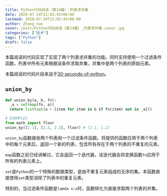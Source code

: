 ```yaml
---
title: Python代码阅读（第14篇）：列表求并集
date: 2020-07-24T12:03:43+08:00
lastmod: 2020-07-24T12:03:43+08:00
author: Zhang nan
cover: /post/Python代码阅读（第14篇）_列表求并集-cover.jpg
categories: ["技术"]
tags: ["Python"]
draft: false
---
```


本篇阅读的代码实现了实现了两个列表求并集的功能。同时支持使用一个过滤条件函数，列表中所有元素根据该条件求取并集，并集中是两个列表的原始元素。

本篇阅读的代码片段来自于[30-seconds-of-python](https://github.com/30-seconds/30-seconds-of-python)。

<!--more-->

## `union_by`

```python
def union_by(a, b, fn):
  _a = set(map(fn, a))
  return list(set(a + [item for item in b if fn(item) not in _a]))

# EXAMPLES
from math import floor
union_by([2.1], [1.2, 2.3], floor) # [2.1, 1.2]
```

`union_by`函数接收两个列表和一个过滤条件函数。将提供的函数应用于两个列表中的每个元素后，返回一个新的列表，包含所有存在于两个列表的不重复的元素。

`map`函数之前已经讲解过，它会返回一个迭代器，该迭代器会将变换函数`fn`应用于所有的列表元素上。

`set`是`Python`的一个特殊的数据类型，是由不重复元素组成的无序的集。本函数直接使用`set`类型消除了列表中的重复元素。

特别的，当过滤条件函数是`lamda x:x`时，函数转化为直接求取两个列表的并集。
